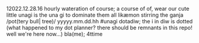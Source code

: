 12022.12.28.16 hourly wateration
of course; a course of of, wear our cute little unagi is the una gi to dominate them all likæmon stirring the ganja /pot(tery bull| tree)/
yyyyy.mm.dd.hh #unagi
dotadiw; the i in diw is dotted (what happened to my dot planner? there should be remnants in this repo! well we're here now…)
bla(me); 4ttime
